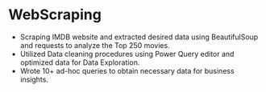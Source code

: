 # WebScraping


- Scraping IMDB website and extracted desired data using BeautifulSoup and requests to analyze the Top 250 movies.
-	Utilized Data cleaning procedures using Power Query editor and optimized data for Data Exploration.
-	Wrote 10+ ad-hoc queries to obtain necessary data for business insights.
